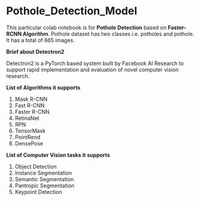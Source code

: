 # Pothole_Detection_Model

This particular colab notebook is for **Pothole Detection** based on **Faster-RCNN Algorithm**.
Pothole dataset has two classes i.e. potholes and pothole. It has a total of 665 images.

**Brief about Detectron2**

Detectron2 is a PyTorch based system built by Facebook AI Research to support rapid
implementation and evaluation of novel computer vision research.

**List of Algorithms it supports**
1. Mask R-CNN
2. Fast R-CNN
3. Faster R-CNN
4. RetinaNet
5. RPN
6. TensorMask
7. PointRend
8. DensePose

**List of Computer Vision tasks it supports**
1. Object Detection
2. Instance Segmentation
3. Semantic Segmentation
4. Pantropic Segmentation
5. Keypoint Detection



